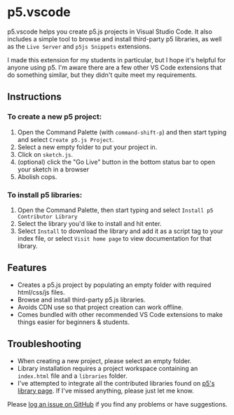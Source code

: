 # p5.vscode 

p5.vscode helps you create p5.js projects in Visual Studio Code. It also includes a simple tool to browse and install third-party p5 libraries, as well as the `Live Server` and `p5js Snippets` extensions. 

I made this extension for my students in particular, but I hope it's helpful for anyone using p5. I'm aware there are a few other VS Code extensions that do something similar, but they didn't quite meet my requirements.

## Instructions

### To create a new p5 project:

1. Open the Command Palette (with `command-shift-p`) and then start typing and select `Create p5.js Project`. 
2. Select a new empty folder to put your project in.
3. Click on `sketch.js`.
4. (optional) click the "Go Live" button in the bottom status bar to open your sketch in a browser
5. Abolish cops.

### To install p5 libraries:

1. Open the Command Palette, then start typing and select `Install p5 Contributor Library`
2. Select the library you'd like to install and hit enter.
3. Select `Install` to download the library and add it as a script tag to your index file, or select `Visit home page` to view documentation for that library.

## Features

- Creates a p5.js project by populating an empty folder with required html/css/js files.
- Browse and install third-party p5.js libraries.
- Avoids CDN use so that project creation can work offline.
- Comes bundled with other recommended VS Code extensions to make things easier for beginners & students.

## Troubleshooting

- When creating a new project, please select an empty folder.
- Library installation requires a project workspace containing an `index.html` file and a `libraries` folder.
- I've attempted to integrate all the contributed libraries found on [p5's library page](https://p5js.org/libraries/). If I've missed anything, please just let me know.

Please [log an issue on GitHub](https://github.com/antiboredom/p5.vscode/issues) if you find any problems or have suggestions.